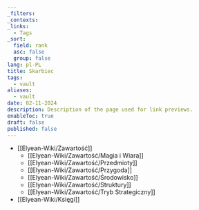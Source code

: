 ```yaml
---
_filters: 
_contexts: 
_links:
  - Tags
_sort:
  field: rank
  asc: false
  group: false
lang: pl-PL
title: Skarbiec
tags:
  - vault
aliases:
  - vault
date: 02-11-2024
description: Description of the page used for link previews.
enableToc: true
draft: false
published: false
---
```

- [[Elyean-Wiki/Zawartość]]
	- [[Elyean-Wiki/Zawartość/Magia i Wiara]]
	- [[Elyean-Wiki/Zawartość/Przedmioty]]
	- [[Elyean-Wiki/Zawartość/Przygoda]]
	- [[Elyean-Wiki/Zawartość/Środowisko]]
	- [[Elyean-Wiki/Zawartość/Struktury]]
	- [[Elyean-Wiki/Zawartość/Tryb Strategiczny]]
- [[Elyean-Wiki/Księgi]]
